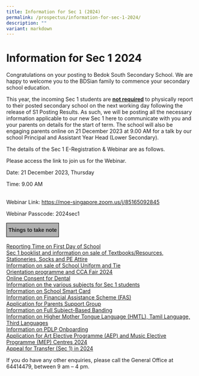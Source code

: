 ```yaml
---
title: Information for Sec 1 (2024)
permalink: /prospectus/information-for-sec-1-2024/
description: ""
variant: markdown
---
```

Information for Sec 1 2024
============================

Congratulations on your posting to Bedok South Secondary School. We are happy to welcome you to the BDSian family to commence your secondary school education. 

This year, the incoming Sec 1 students are <b><u>not required</u></b> to physically report to their posted secondary school on the next working day following the release of S1 Posting Results. As such, we will be posting all the necessary information applicable to our new Sec 1 here to communicate with you and your parents on details for the start of term. The school will also be engaging parents online on 21 December 2023 at 9.00 AM for a talk by our school Principal and Assistant Year Head (Lower Secondary).

The details of the Sec 1 E-Registration &amp; Webinar are as follows.

Please access the link to join us for the Webinar.

Date: 21 December 2023, Thursday

Time: 9.00 AM

<br> Webinar Link: https://moe-singapore.zoom.us/j/85165092845

Webinar Passcode: 2024sec1

<style type="text/css">
.tg  {border-collapse:collapse;border-spacing:0;}
.tg td{border-color:black;border-style:solid;border-width:1px;font-family:Arial, sans-serif;font-size:14px;
  overflow:hidden;padding:10px 5px;word-break:normal;}
.tg th{border-color:black;border-style:solid;border-width:1px;font-family:Arial, sans-serif;font-size:14px;
  font-weight:normal;overflow:hidden;padding:10px 5px;word-break:normal;}
.tg .tg-xxiv{background-color:#B0B0B0;color:#222;font-weight:bold;text-align:left;vertical-align:middle}
</style>
<table class="tg">
<thead>
  <tr>
    <td class="tg-xxiv"><span style="color:#222;background-color:#B0B0B0">Things to take note</span></td>
  </tr>
</thead>
</table>

[Reporting Time on First Day of School](https://bedoksouthsec.moe.edu.sg/prospectus/reporting-time-on-first-day-of-school/)
<br>[Sec 1 booklist and information on sale of Textbooks/Resources, Stationeries, Socks and PE Attire](https://bedoksouthsec.moe.edu.sg/prospectus/purchase-of-books-stationeries-socks-pe-attire-and-booklist-for-2024/)
<br>[Information on sale of School Uniform and Tie](https://bedoksouthsec.moe.edu.sg/prospectus/purchase-of-school-uniform-and-tie/)
<br>[Orientation programme and CCA Fair 2024](https://bedoksouthsec.moe.edu.sg/prospectus/orientation-programme-and-cca-fair-2024/)
<br>[Online Consent for Dental](https://bedoksouthsec.moe.edu.sg/prospectus/online-consent-for-dental-services/)
<br>[Information on the various subjects for Sec 1 students ](https://bedoksouthsec.moe.edu.sg/prospectus/information-on-various-subjects-for-sec-1-students/)
<br>[Information on School Smart Card](https://bedoksouthsec.moe.edu.sg/prospectus/information-on-school-smart-card/)
<br>[Information on Financial Assistance Scheme (FAS)](https://bedoksouthsec.moe.edu.sg/prospectus/information-on-fas/)
<br>[Application for Parents Support Group ](https://bedoksouthsec.moe.edu.sg/information-and-links/for-parents/)
<br>[Information on Full Subject-Based Banding](https://bedoksouthsec.moe.edu.sg/curriculum/full-subject-based-banding-fsbb/)
<br>[Information on Higher Mother Tongue Language (HMTL), Tamil Language, Third Languages](https://bedoksouthsec.moe.edu.sg/prospectus/information-on-mother-tongue-languages/)
<br>[Information on PDLP Onboarding](https://bedoksouthsec.moe.edu.sg/prospectus/information-on-pdlp-onboarding/)
<br>[Application for Art Elective Programme (AEP) and Music Elective Programme (MEP) Centres 2024](https://bedoksouthsec.moe.edu.sg/prospectus/aep-and-mep/)
<br>[Appeal for Transfer (Sec 1) in 2024](https://bedoksouthsec.moe.edu.sg/prospectors/appeal-for-transfer-sec1-2024/)

If you do have any other enquiries, please call the General Office at 64414479, between 9 am – 4 pm.